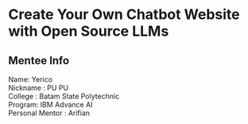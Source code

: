 # Create Your Own Chatbot Website with Open Source LLMs

## Mentee Info
Name: Yerico\
Nickname : PU PU \
College : Batam State Polytechnic\
Program: IBM Advance AI\
Personal Mentor : Arifian
